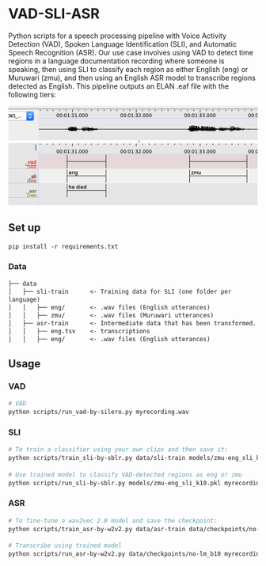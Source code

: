 # VAD-SLI-ASR

Python scripts for a speech processing pipeline with Voice Activity Detection (VAD), Spoken Language Identification (SLI), and Automatic Speech Recognition (ASR). Our use case involves using VAD to detect time regions in a language documentation recording where someone is speaking, then using SLI to classify each region as either English (eng) or Muruwari (zmu), and then using an English ASR model to transcribe regions detected as English. This pipeline outputs an ELAN .eaf file with the following tiers:

![](docs/elan-eg.png)

## Set up

```
pip install -r requirements.txt
```

### Data

```
├── data
│   ├── sli-train      <- Training data for SLI (one folder per language)
│   │   ├── eng/       <- .wav files (English utterances)
│   │   ├── zmu/       <- .wav files (Muruwari utterances)
│   ├── asr-train      <- Intermediate data that has been transformed.
│   │   ├── eng.tsv    <- transcriptions
│   │   ├── eng/       <- .wav files (English utterances)
```

## Usage

### VAD

```bash
# VAD
python scripts/run_vad-by-silero.py myrecording.wav
```

### SLI

```bash
# To train a classifier using your own clips and then save it:
python scripts/train_sli-by-sblr.py data/sli-train models/zmu-eng_sli_k10.pkl

# Use trained model to classify VAD-detected regions as eng or zmu
python scripts/run_sli-by-sblr.py models/zmu-eng_sli_k10.pkl myrecording.wav
```

### ASR

```bash
# To fine-tune a wav2vec 2.0 model and save the checkpoint:
python scripts/train_asr-by-w2v2.py data/asr-train data/checkpoints/no-lm_b10

# Transcribe using trained model 
python scripts/run_asr-by-w2v2.py data/checkpoints/no-lm_b10 myrecording.wav

```
